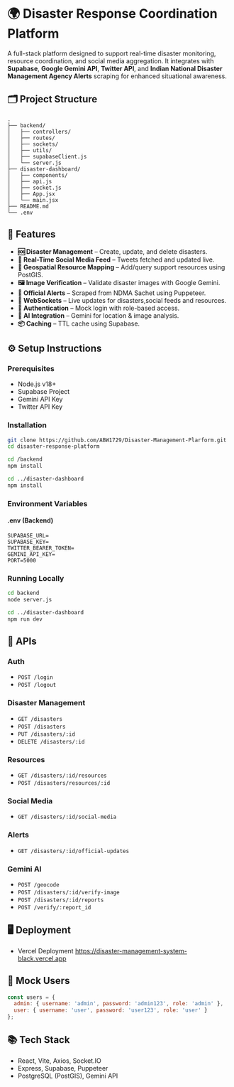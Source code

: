 

# 🌍 Disaster Response Coordination Platform

A full-stack  platform designed to support real-time disaster monitoring, resource coordination, and social media aggregation. It integrates with **Supabase**, **Google Gemini API**, **Twitter API**, and **Indian National Disaster Management Agency Alerts** scraping for enhanced situational awareness.

## 🗂️ Project Structure

```
.
├── backend/
│   ├── controllers/
│   ├── routes/
│   ├── sockets/
│   ├── utils/
│   ├── supabaseClient.js
│   └── server.js
├── disaster-dashboard/
│   ├── components/
│   ├── api.js
│   ├── socket.js
│   ├── App.jsx
│   └── main.jsx
├── README.md
└── .env
```

## 🚀 Features

- **🆘 Disaster Management** – Create, update, and delete disasters.
- **📡 Real-Time Social Media Feed** – Tweets fetched and updated live.
- **📍 Geospatial Resource Mapping** – Add/query support resources using PostGIS.
- **🖼️ Image Verification** – Validate disaster images with Google Gemini.
- **📑 Official Alerts** – Scraped from NDMA Sachet using Puppeteer.
- **📲 WebSockets** – Live updates for disasters,social feeds and resources.
- **🔐 Authentication** – Mock login with role-based access.
- **🧠 AI Integration** – Gemini for location & image analysis.
- **📦 Caching** – TTL cache using Supabase.

## ⚙️ Setup Instructions

### Prerequisites

- Node.js v18+
- Supabase Project
- Gemini API Key
- Twitter API Key 

### Installation

```bash
git clone https://github.com/ABW1729/Disaster-Management-Plarform.git
cd disaster-response-platform

cd /backend
npm install

cd ../disaster-dashboard
npm install
```

### Environment Variables

#### .env (Backend)

```
SUPABASE_URL=
SUPABASE_KEY=
TWITTER_BEARER_TOKEN=
GEMINI_API_KEY=
PORT=5000
```

### Running Locally

```bash
cd backend
node server.js

cd ../disaster-dashboard
npm run dev
```

## 📡 APIs

### Auth

- `POST /login`
- `POST /logout`

### Disaster Management

- `GET /disasters`
- `POST /disasters`
- `PUT /disasters/:id`
- `DELETE /disasters/:id`

### Resources

- `GET /disasters/:id/resources`
- `POST /disasters/resources/:id`

### Social Media

- `GET /disasters/:id/social-media`

### Alerts

- `GET /disasters/:id/official-updates`

### Gemini AI

- `POST /geocode`
- `POST /disasters/:id/verify-image`
- `POST /disasters/:id/reports`
- `POST /verify/:report_id`

## 🖥️ Deployment

- Vercel Deployment
https://disaster-management-system-black.vercel.app  

## 📌 Mock Users

```js
const users = {
  admin: { username: 'admin', password: 'admin123', role: 'admin' },
  user: { username: 'user', password: 'user123', role: 'user' }
};
```

## 📚 Tech Stack

- React, Vite, Axios, Socket.IO
- Express, Supabase, Puppeteer
- PostgreSQL (PostGIS), Gemini API


